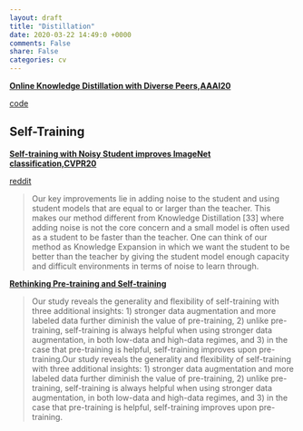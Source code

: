 ```yaml
---
layout: draft
title: "Distillation"
date: 2020-03-22 14:49:0 +0000
comments: False
share: False
categories: cv
---
```


**[Online Knowledge Distillation with Diverse Peers,AAAI20](https://arxiv.org/pdf/1912.00350.pdf)**

[code](https://github.com/DefangChen/OKDDip)



## Self-Training

**[Self-training with Noisy Student improves ImageNet classification,CVPR20](https://arxiv.org/pdf/1911.04252.pdf)**

[reddit](https://www.reddit.com/r/MachineLearning/comments/dvh8e8/191104252_selftraining_with_noisy_student/)


> Our key improvements lie in adding noise to the student
and using student models that are equal to or larger than the
teacher. This makes our method different from Knowledge
Distillation [33] where adding noise is not the core concern
and a small model is often used as a student to be faster than
the teacher. One can think of our method as Knowledge
Expansion in which we want the student to be better than
the teacher by giving the student model enough capacity and
difficult environments in terms of noise to learn through.

**[Rethinking Pre-training and Self-training](https://arxiv.org/pdf/2006.06882.pdf)**

> Our study reveals the generality and
flexibility of self-training with three additional insights: 1) stronger data augmentation and more labeled data further diminish the value of pre-training, 2) unlike
pre-training, self-training is always helpful when using stronger data augmentation,
in both low-data and high-data regimes, and 3) in the case that pre-training is
helpful, self-training improves upon pre-training.Our study reveals the generality and
flexibility of self-training with three additional insights: 1) stronger data augmentation and more labeled data further diminish the value of pre-training, 2) unlike
pre-training, self-training is always helpful when using stronger data augmentation,
in both low-data and high-data regimes, and 3) in the case that pre-training is
helpful, self-training improves upon pre-training.








